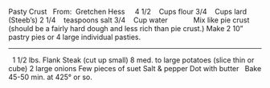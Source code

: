 Pasty Crust
 
From:  Gretchen Hess
 
 
4 1/2    Cups flour
3/4    Cups lard (Steeb’s)
2 1/4    teaspoons salt
3/4    Cup water
    
    
 
Mix like pie crust (should be a fairly hard dough and less rich than pie crust.)
Make 2 10” pastry pies or 4 large individual pasties.
 
******
 
1 1/2 lbs. Flank Steak (cut up small)
8 med. to large potatoes (slice thin or cube)
2 large onions
Few pieces of suet
Salt & pepper
Dot with butter
 
Bake 45-50 min. at 425° or so.

